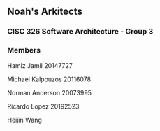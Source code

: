 ## Noah's Arkitects
### CISC 326 Software Architecture - Group 3
### Members

Hamiz Jamil 20147727                                         

Michael Kalpouzos 20116078                                   

Norman Anderson 20073995

Ricardo Lopez 20192523

Heijin Wang   
